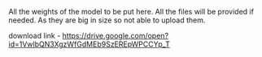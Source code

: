 All the weights of the model to be put here. 
All the files will be provided if needed. As they are big in size so not able to upload them.


download link - https://drive.google.com/open?id=1VwlbQN3XgzWfGdMEb9SzEREpWPCCYp_T